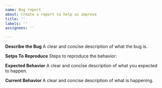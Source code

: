 ```yaml
---
name: Bug report
about: Create a report to help us improve
title: ''
labels: ''
assignees: ''

---
```


**Describe the Bug**
A clear and concise description of what the bug is.

**Setps To Reproduce**
Steps to reproduce the behavior:

**Expected Behavior**
A clear and concise description of what you expected to happen.

**Current Behavior**
A clear and concise description of what is happening.
